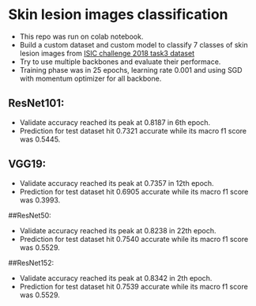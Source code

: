 # Skin lesion images classification
* This repo was run on colab notebook.
* Build a custom dataset and custom model to classify 7 classes of skin lesion images from [ISIC challenge 2018 task3 dataset](https://challenge.isic-archive.com/data/#2018)
* Try to use multiple backbones and evaluate their performace.
* Training phase was in 25 epochs, learning rate 0.001 and using SGD with momentum optimizer for all backbone.

## ResNet101:
*	Validate accuracy reached its peak at 0.8187 in 6th epoch.
*	Prediction for test dataset hit 0.7321 accurate while its macro f1 score was 0.5445.

## VGG19:
*	Validate accuracy reached its peak at 0.7357 in 12th epoch.
*	Prediction for test dataset hit 0.6905 accurate while its macro f1 score was 0.3993.

##ResNet50:
*	Validate accuracy reached its peak at 0.8238 in 22th epoch.
*	Prediction for test dataset hit 0.7540 accurate while its macro f1 score was 0.5529.

##ResNet152:
*	Validate accuracy reached its peak at 0.8342 in 2th epoch.
*	Prediction for test dataset hit 0.7539 accurate while its macro f1 score was 0.5529.
